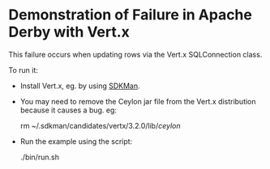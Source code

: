 # Demonstration of Failure in Apache Derby with Vert.x

This failure occurs when updating rows via the Vert.x SQLConnection class.

To run it:

 * Install Vert.x, eg. by using [SDKMan](http://sdkman.io/).
 * You may need to remove the Ceylon jar file from the Vert.x distribution because it causes a bug. eg:

     rm ~/.sdkman/candidates/vertx/3.2.0/lib/*ceylon*

 * Run the example using the script:

     ./bin/run.sh

